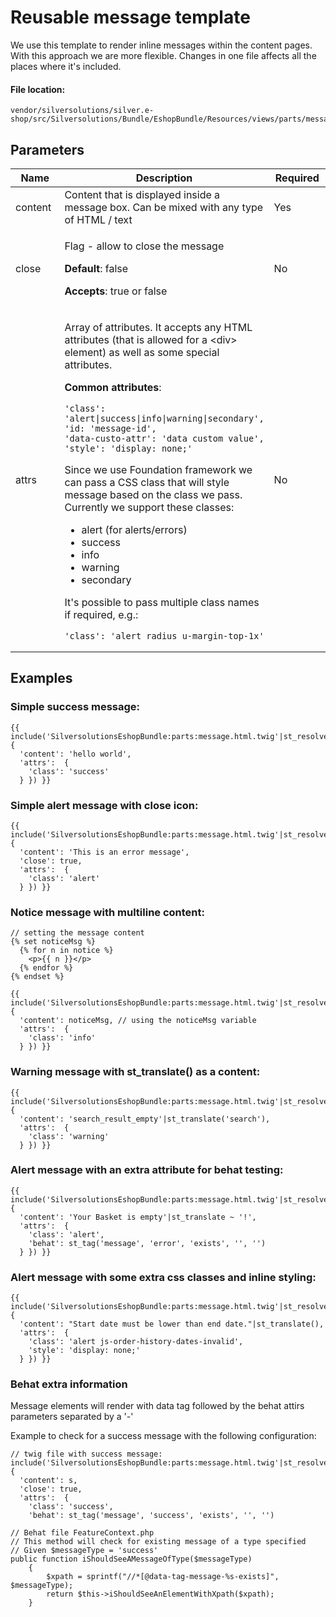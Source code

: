 #  Reusable message template 

We use this template to render inline messages within the content pages. With this approach we are more flexible. Changes in one file affects all the places where it's included.

#### File location:

``` 
vendor/silversolutions/silver.e-shop/src/Silversolutions/Bundle/EshopBundle/Resources/views/parts/message.html.twig
```

## Parameters

<table>
<colgroup>
<col style="width: 33%" />
<col style="width: 33%" />
<col style="width: 33%" />
</colgroup>
<thead>
<tr class="header">
<th>Name</th>
<th>Description</th>
<th>Required</th>
</tr>
</thead>
<tbody>
<tr>
<td>content</td>
<td>Content that is displayed inside a message box. Can be mixed with any type of HTML / text</td>
<td>Yes</td>
</tr>
<tr>
<td>close</td>
<td><p>Flag - allow to close the message</p>
<p><strong>Default</strong>: false</p>
<p><strong>Accepts</strong>: true or false</p></td>
<td>No</td>
</tr>
<tr>
<td>attrs</td>
<td><p>Array of attributes. It accepts any HTML attributes (that is allowed for a &lt;div&gt; element) as well as some special attributes.</p>
<p><strong>Common attributes</strong>:</p>
<pre class="" data-syntaxhighlighter-params="brush: java; gutter: false; theme: DJango" data-theme="DJango"><code>&#39;class&#39;: &#39;alert|success|info|warning|secondary&#39;,
&#39;id: &#39;message-id&#39;,
&#39;data-custo-attr&#39;: &#39;data custom value&#39;,
&#39;style&#39;: &#39;display: none;&#39;</code></pre>
<p>Since we use Foundation framework we can pass a CSS class that will style message based on the class we pass. Currently we support these classes:</p>
<ul>
<li>alert (for alerts/errors)</li>
<li>success</li>
<li>info</li>
<li>warning</li>
<li>secondary</li>
</ul>
<p>It's possible to pass multiple class names if required, e.g.:</p>
<pre class="" data-syntaxhighlighter-params="brush: java; gutter: false; theme: DJango" data-theme="DJango"><code>&#39;class&#39;: &#39;alert radius u-margin-top-1x&#39;</code></pre>

</td>
<td>No</td>
</tr>
</tbody>
</table>

## Examples

### Simple success message:

``` 
{{ include('SilversolutionsEshopBundle:parts:message.html.twig'|st_resolve_template, {
  'content': 'hello world',
  'attrs':  {
    'class': 'success'
  } }) }}
```

### Simple alert message with close icon:

``` 
{{ include('SilversolutionsEshopBundle:parts:message.html.twig'|st_resolve_template, {
  'content': 'This is an error message',
  'close': true,
  'attrs':  {
    'class': 'alert'
  } }) }}
```

### Notice message with multiline content:

``` 
// setting the message content
{% set noticeMsg %}
  {% for n in notice %}
    <p>{{ n }}</p>
  {% endfor %}
{% endset %}

{{ include('SilversolutionsEshopBundle:parts:message.html.twig'|st_resolve_template, {
  'content': noticeMsg, // using the noticeMsg variable
  'attrs':  {
    'class': 'info'
  } }) }}
```

### Warning message with st\_translate() as a content:

``` 
{{ include('SilversolutionsEshopBundle:parts:message.html.twig'|st_resolve_template, {
  'content': 'search_result_empty'|st_translate('search'),
  'attrs':  {
    'class': 'warning'
  } }) }}
```

### Alert message with an extra attribute for behat testing:

``` 
{{ include('SilversolutionsEshopBundle:parts:message.html.twig'|st_resolve_template, {
  'content': 'Your Basket is empty'|st_translate ~ '!',
  'attrs':  {
    'class': 'alert',
    'behat': st_tag('message', 'error', 'exists', '', '')
  } }) }}
```

### Alert message with some extra css classes and inline styling:

``` 
{{ include('SilversolutionsEshopBundle:parts:message.html.twig'|st_resolve_template, {
  'content': "Start date must be lower than end date."|st_translate(),
  'attrs':  {
    'class': 'alert js-order-history-dates-invalid',
    'style': 'display: none;'
  } }) }}
```

### Behat extra information

Message elements will render with data tag followed by the behat attirs parameters separated by a '-'

Example to check for a success message with the following configuration:

``` 
// twig file with success message:
include('SilversolutionsEshopBundle:parts:message.html.twig'|st_resolve_template, {
  'content': s,
  'close': true,
  'attrs':  {
    'class': 'success',
    'behat': st_tag('message', 'success', 'exists', '', '')
```

``` 
// Behat file FeatureContext.php
// This method will check for existing message of a type specified     
// Given $messageType = 'success'
public function iShouldSeeAMessageOfType($messageType)
    {
        $xpath = sprintf("//*[@data-tag-message-%s-exists]", $messageType);
        return $this->iShouldSeeAnElementWithXpath($xpath);
    }
```

